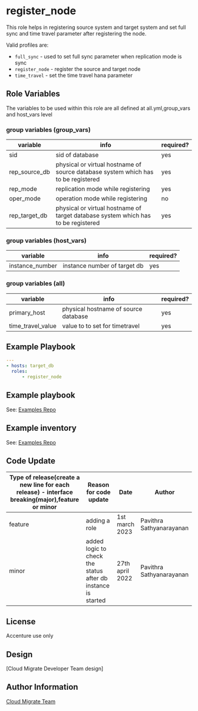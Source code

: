 # register_node
This role helps in registering source system and target system and set full sync and time travel parameter after registering the node.

Valid profiles are:
* `full_sync` - used to set full sync parameter when replication mode is sync
* `register_node` - register the source and target node
* `time_travel` - set the time travel hana parameter

## Role Variables

The variables to be used within this role are all defined at all.yml,group_vars and host_vars level

### group variables (group_vars)
|variable|info|required?|
|---|---|---|
|sid|sid of database|yes|
|rep_source_db|physical or virtual hostname of source database system which has to be registered|yes|
|rep_mode|replication mode while registering|yes|
|oper_mode|operation mode while registering|no|
|rep_target_db|physical or virtual hostname of target database system which has to be registered|yes|

### group variables (host_vars)
|variable|info|required?|
|---|---|---|
|instance_number|instance number of target db|yes|

### group variables (all)
|variable|info|required?|
|---|---|---|
|primary_host|physical hostname of source database|yes|
|time_travel_value|value to to set for timetravel|yes|

## Example Playbook
```yaml
---
- hosts: target_db
  roles:
      - register_node
```

## Example playbook
See: [Examples Repo](https://innersource.accenture.com/projects/IASC/repos/examples-sap-migration/sc02_standard_hsr_migration_sourcesid_targetsid/ansible/playbooks/05_2_hsr_migration_target.yml)

## Example inventory
See: [Examples Repo](https://innersource.accenture.com/projects/IASC/repos/examples-sap-migration/browse/sc02_standard_hsr_migration_sourcesid_targetsid/ansible/inventory/ansible/inventory)

## Code Update

|Type of release(create a new line for each release) - interface breaking(major),feature or minor|Reason for code update|Date|Author|
|---|---|---|---|
|feature|adding a role|1st march 2023|Pavithra Sathyanarayanan|
|minor|added logic to check the status after db instance is started|27th april 2022|Pavithra Sathyanarayanan|

## License
Accenture use only

## Design
[Cloud Migrate Developer Team design]

## Author Information
[Cloud Migrate Team](https://alm.accenture.com/wiki/display/IACHSTBU/SAP+Cloud+Migrate)
